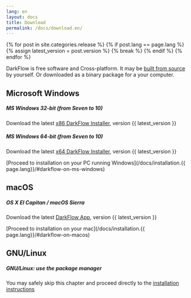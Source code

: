 ```yaml
---
lang: en
layout: docs
title: Download
permalink: /docs/download.en/
---
```


{% for post in site.categories.release %}
{%   if post.lang == page.lang %}
{%     assign latest_version = post.version %}
{%     break %}
{%   endif %}
{% endfor %}

DarkFlow is free software and Cross-platform. It may be [built from source](/docs/build.{{page.lang}}/) by yourself. Or downloaded as a binary package for a your computer.

## Microsoft Windows

<div class="note info">
  <h5>MS Windows 32-bit (from Seven to 10)</h5>
  <p>Download the latest <a href="http://darkflow.org/download/windows/setup-darkflow-{{ latest_version }}-x86.exe">x86 DarkFlow Installer</a>, version {{ latest_version }}</p>
</div>

<div class="note info">
  <h5>MS Windows 64-bit (from Seven to 10)</h5>
  <p>Download the latest <a href="http://darkflow.org/download/windows/setup-darkflow-{{ latest_version }}-x64.exe">x64 DarkFlow Installer</a>, version {{ latest_version }}</p>
</div>

[Proceed to installation on your PC running Windows](/docs/installation.{{ page.lang}}/#darkflow-on-ms-windows)

## macOS

<div class="note info">
  <h5>OS X El Capitan / macOS Sierra</h5>
  <p>Download the latest <a href="http://darkflow.org/download/osx/darkflow-{{ latest_version }}.dmg">DarkFlow App</a>, version {{ latest_version }}</p>
</div>

[Proceed to installation on your mac](/docs/installation.{{ page.lang}}/#darkflow-on-macos)

## GNU/Linux

<div class="note">
  <h5>GNU/Linux: use the package manager</h5>
  <p>You may safely skip this chapter and proceed directly to the <a href="/docs/installation.en/#darkflow-on-gnulinux">installation instructions</a></p>
</div>


